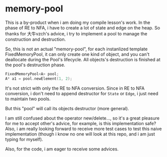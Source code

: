 # memory-pool

This is a by-product when i am doing my compile lesson's work. In the phase of RE to NFA, i have to create a lot of state and edge on the heap. So thanks for 大牛vzch's advice, i try to implement a pool to manage the construction and destruction.

So, this is not an actual "memory-pool", for each instanlized template FixedMemoryPool, it can only create one kind of object, and you can't deallocate during the Pool's lifecycle. All objects's destruction is finished at the pool's destruction phase.

```cpp
FixedMemoryPool<A> pool;
A* a1 = pool.newElement(1, 2);
```

It's not strict with only the RE to NFA conversion. Since in RE to NFA conversion, i don't need to append destructor for ```State``` or ```Edge```, i just need to maintain two pools.

But this "pool" will call its objects destructor (more general).

I am still confused about the operator new/delete..., so it's a great pleasure for me to accept other's advice, for example, is this implementation safe? Also, i am really looking forward to receive more test cases to test this naive implementation (though i know no one will look at this repo, and i am just typing for myself).

Also, for the code, i am eager to receive some advices.
